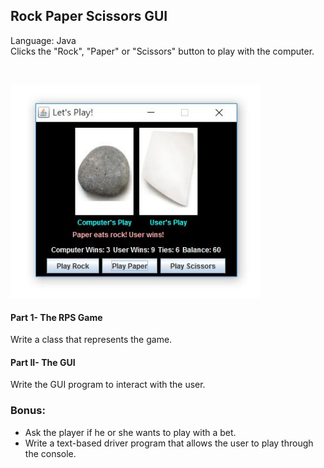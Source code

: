 ## Rock Paper Scissors GUI
Language: Java </br>
Clicks the "Rock", "Paper" or "Scissors" button to play with the computer.

</br>
<p align="left">
  <img src="RPSGUI.JPG" width="400"/>
</p>

#### Part 1- The RPS Game 
Write a class that represents the game. 

#### Part II- The GUI
Write the GUI program to interact with the user.

### Bonus:
- Ask the player if he or she wants to play with a bet.
- Write a text-based driver program that allows the user to play through the console.


